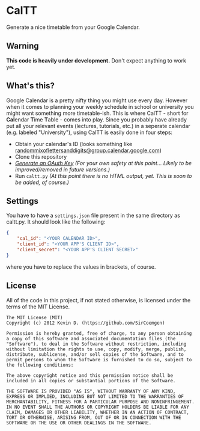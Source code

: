 # CalTT
Generate a nice timetable from your Google Calendar.

## Warning
**This code is heavily under development.** Don't expect anything to work yet.

## What's this?
Google Calendar is a pretty nifty thing you might use every day. However when it comes to planning your weekly schedule in school or university you might want something more timetable-ish. This is where CalTT - short for **Cal**endar **T**ime **T**able - comes into play. Since you probably have already put all your relevant events (lectures, tutorials, etc.) in a seperate calendar (e.g. labeled "University"), using CalTT is easily done in four steps:
 * Obtain your calendar's ID (looks something like randommixoflettersanddigits@group.calendar.google.com)
 * Clone this repository
 * _[Generate an OAuth Key](https://code.google.com/apis/console) (For your own safety at this point… Likely to be improved/removed in future versions.)_
 * Run `caltt.py` _(At this point there is no HTML output, yet. This is soon to be added, of course.)_

## Settings
You have to have a `settings.json` file present in the same directory as caltt.py. It should look like the following:
```json
{
    "cal_id": "<YOUR CALENDAR ID>",
    "client_id": "<YOUR APP'S CLIENT ID>",
    "client_secret": "<YOUR APP'S CLIENT SECRET>"
}
```
where you have to replace the values in brackets, of course.

## License
All of the code in this project, if not stated otherwise, is licensed under the terms of the MIT License.

    The MIT License (MIT)
    Copyright (c) 2012 Kevin D. (https://github.com/SirCoemgen)

    Permission is hereby granted, free of charge, to any person obtaining a copy of this software and associated documentation files (the "Software"), to deal in the Software without restriction, including without limitation the rights to use, copy, modify, merge, publish, distribute, sublicense, and/or sell copies of the Software, and to permit persons to whom the Software is furnished to do so, subject to the following conditions:

    The above copyright notice and this permission notice shall be included in all copies or substantial portions of the Software.

    THE SOFTWARE IS PROVIDED "AS IS", WITHOUT WARRANTY OF ANY KIND, EXPRESS OR IMPLIED, INCLUDING BUT NOT LIMITED TO THE WARRANTIES OF MERCHANTABILITY, FITNESS FOR A PARTICULAR PURPOSE AND NONINFRINGEMENT. IN NO EVENT SHALL THE AUTHORS OR COPYRIGHT HOLDERS BE LIABLE FOR ANY CLAIM, DAMAGES OR OTHER LIABILITY, WHETHER IN AN ACTION OF CONTRACT, TORT OR OTHERWISE, ARISING FROM, OUT OF OR IN CONNECTION WITH THE SOFTWARE OR THE USE OR OTHER DEALINGS IN THE SOFTWARE.
    
